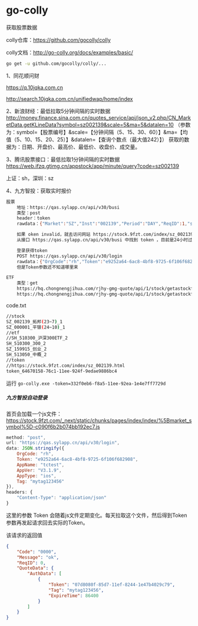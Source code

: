 # go-colly
获取股票数据

colly仓库：https://github.com/gocolly/colly

colly文档：http://go-colly.org/docs/examples/basic/

```bash
go get -u github.com/gocolly/colly/...
```


1、同花顺问财

https://q.10jqka.com.cn 

http://search.10jqka.com.cn/unifiedwap/home/index

2、新浪财经：最低拉取5分钟间隔的实时数据  
http://money.finance.sina.com.cn/quotes_service/api/json_v2.php/CN_MarketData.getKLineData?symbol=sz002139&scale=5&ma=5&datalen=10
（参数为：symbol=【股票编号】&scale=【分钟间隔（5、15、30、60）】&ma=【均值（5、10、15、20、25）】&datalen=【查询个数点（最大值242）】）
获取的数据为：日期、开盘价、最高价、最低价、收盘价、成交量。

3、腾讯股票接口：最低拉取1分钟间隔的实时数据  
https://web.ifzq.gtimg.cn/appstock/app/minute/query?code=sz002139

上证：sh，深圳：sz

4、九方智投：获取实时报价
```bash
股票
    地址：https://qas.sylapp.cn/api/v30/busi
    类型：post
    header：token
    rawdata：{"Market":"SZ","Inst":"002139","Period":"DAY","ReqID":1,"servicetype":"KLINE","StartID":0,"EndID":-1} 

    如果 oken invalid，就去访问网站 https://stock.9fzt.com/index/sz_002139.html，
    从接口 https://qas.sylapp.cn/api/v30/busi 中找到 token ，目前是24小时过期。

    登录获得token
    POST https://qas.sylapp.cn/api/v30/login
    rawdata：{"OrgCode":"rh","Token":"e9252a64-6ac8-4bf8-9725-6f106f682908","AppName":"tctest","AppVer":"V3.1.9","AppType":"ios","Tag":"mytag123456"}
    但是Token参数还不知道哪里来

ETF
    类型：get
    https://hq.chongnengjihua.com/rjhy-gmg-quote/api/1/stock/getastockfundamentals?symbol=shetf510300
    https://hq.chongnengjihua.com/rjhy-gmg-quote/api/1/stock/getastockfundamentals?symbol=szetf159673
```

code.txt
```bash
//stock
SZ_002139_拓邦(23~7)_1
SZ_000001_平银(24~10)_1
//etf
//SH_510300_沪深300ETF_2
SH_510300_300_2
SZ_159915_创业_2
SH_513050_中概_2
//token
//https://stock.9fzt.com/index/sz_002139.html
token_64670158-76c1-11ee-924f-9edae9886bc4
```

运行 `go-colly.exe -token=332f0eb6-f8a5-11ee-92ea-1e4e7ff7729d`



##### 九方智投自动登录

首页会加载一个js文件：https://stock.9fzt.com/_next/static/chunks/pages/index/index/%5Bmarket_symbol%5D-c090f6b2b074bb192ec7.js

```js
method: "post",
url: "https://qas.sylapp.cn/api/v30/login",
data: JSON.stringify({
    OrgCode: "rh",
    Token: "e9252a64-6ac8-4bf8-9725-6f106f682908",
    AppName: "tctest",
    AppVer: "V3.1.9",
    AppType: "ios",
    Tag: "mytag123456"
}),
headers: {
    "Content-Type": "application/json"
}
```

这里的参数 Token 会随着js文件定期变化。每天拉取这个文件，然后得到Token参数再发起请求回去实际的Token。

该请求的返回值

```json
{
    "Code": "0000",
    "Message": "ok",
    "ReqID": 0,
    "QuoteData": {
        "AuthData": [
            {
                "Token": "07d8080f-85d7-11ef-8244-1e47b4029c79",
                "Tag": "mytag123456",
                "ExpireTime": 86400
            }
        ]
    }
}
```
